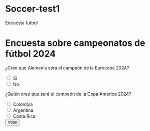 # Soccer-test1
Encuesta futbol
<!DOCTYPE html>
<html lang="es">
<head>
    <meta charset="UTF-8">
    <meta name="viewport" content="width=device-width, initial-scale=1.0">
    <title>Encuesta sobre campeonatos de fútbol 2024</title>
    <link rel="stylesheet" href="styles.css">
</head>
<body>
    <div class="survey-container">
        <h1>Encuesta sobre campeonatos de fútbol 2024</h1>
        <form id="surveyForm">
            <div class="question">
                <p>¿Cree que Alemania será el campeón de la Eurocopa 2024?</p>
                <label>
                    <input type="radio" name="eurocopa" value="sí">
                    Sí
                </label><br>
                <label>
                    <input type="radio" name="eurocopa" value="no">
                    No
                </label>
            </div>
            <div class="question">
                <p>¿Quién cree que será el campeón de la Copa América 2024?</p>
                <label>
                    <input type="radio" name="copa_america" value="colombia">
                    Colombia
                </label><br>
                <label>
                    <input type="radio" name="copa_america" value="argentina">
                    Argentina
                </label><br>
                <label>
                    <input type="radio" name="copa_america" value="costa_rica">
                    Costa Rica
                </label>
            </div>
            <button type="submit">Votar</button>
        </form>
        <p id="message"></p>
    </div>
    <script src="scripts.js"></script>
</body>
</html>
